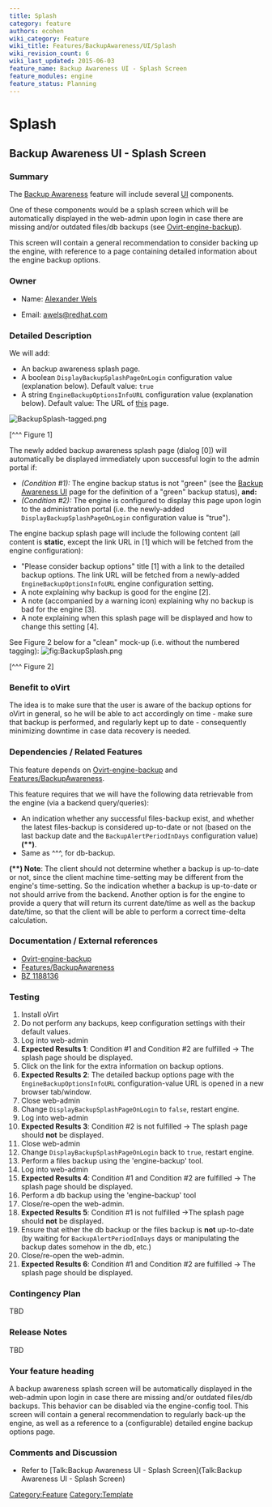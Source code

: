```yaml
---
title: Splash
category: feature
authors: ecohen
wiki_category: Feature
wiki_title: Features/BackupAwareness/UI/Splash
wiki_revision_count: 6
wiki_last_updated: 2015-06-03
feature_name: Backup Awareness UI - Splash Screen
feature_modules: engine
feature_status: Planning
---
```


# Splash

## Backup Awareness UI - Splash Screen

### Summary

The [Backup Awareness](Features/BackupAwareness) feature will include several [UI](Features/BackupAwareness/UI) components.

One of these components would be a splash screen which will be automatically displayed in the web-admin upon login in case there are missing and/or outdated files/db backups (see [Ovirt-engine-backup](Ovirt-engine-backup)).

This screen will contain a general recommendation to consider backing up the engine, with reference to a page containing detailed information about the engine backup options.

### Owner

*   Name: [ Alexander Wels](User:Awels)

<!-- -->

*   Email: awels@redhat.com

### Detailed Description

We will add:

*   An backup awareness splash page.
*   A boolean `DisplayBackupSplashPageOnLogin` configuration value (explanation below). Default value: `true`
*   A string `EngineBackupOptionsInfoURL` configuration value (explanation below). Default value: The URL of [this](Ovirt-engine-backup) page.

![](BackupSplash-tagged.png "BackupSplash-tagged.png")

[^^^ Figure 1]

The newly added backup awareness splash page (dialog [0]) will automatically be displayed immediately upon successful login to the admin portal if:

*   *(Condition #1):* The engine backup status is not "green" (see the [Backup Awareness UI](Features/BackupAwareness/UI) page for the definition of a "green" backup status), **and:**
*   *(Condition #2):* The engine is configured to display this page upon login to the administration portal (i.e. the newly-added `DisplayBackupSplashPageOnLogin` configuration value is "true").

The engine backup splash page will include the following content (all content is **static**, except the link URL in [1] which will be fetched from the engine configuration):

*   "Please consider backup options" title [1] with a link to the detailed backup options. The link URL will be fetched from a newly-added `EngineBackupOptionsInfoURL` engine configuration setting.
*   A note explaining why backup is good for the engine [2].
*   A note (accompanied by a warning icon) explaining why no backup is bad for the engine [3].
*   A note explaining when this splash page will be displayed and how to change this setting [4].

See Figure 2 below for a "clean" mock-up (i.e. without the numbered tagging): ![](BackupSplash.png "fig:BackupSplash.png")

[^^^ Figure 2]

### Benefit to oVirt

The idea is to make sure that the user is aware of the backup options for oVirt in general, so he will be able to act accordingly on time - make sure that backup is performed, and regularly kept up to date - consequently minimizing downtime in case data recovery is needed.

### Dependencies / Related Features

This feature depends on [Ovirt-engine-backup](Ovirt-engine-backup) and [Features/BackupAwareness](Features/BackupAwareness).

This feature requires that we will have the following data retrievable from the engine (via a backend query/queries):

*   An indication whether any successful files-backup exist, and whether the latest files-backup is considered up-to-date or not (based on the last backup date and the `BackupAlertPeriodInDays` configuration value)**(\*\*)**.
*   Same as ^^^, for db-backup.

**(\*\*) Note**: The client should not determine whether a backup is up-to-date or not, since the client machine time-setting may be different from the engine's time-setting. So the indication whether a backup is up-to-date or not should arrive from the backend. Another option is for the engine to provide a query that will return its current date/time as well as the backup date/time, so that the client will be able to perform a correct time-delta calculation.

### Documentation / External references

*   [Ovirt-engine-backup](Ovirt-engine-backup)
*   [Features/BackupAwareness](Features/BackupAwareness)
*   [BZ 1188136](https://bugzilla.redhat.com/show_bug.cgi?id=1188136)

### Testing

1.  Install oVirt
2.  Do not perform any backups, keep configuration settings with their default values.
3.  Log into web-admin
4.  **Expected Results 1**: Condition #1 and Condition #2 are fulfilled -> The splash page should be displayed.
5.  Click on the link for the extra information on backup options.
6.  **Expected Results 2**: The detailed backup options page with the `EngineBackupOptionsInfoURL` configuration-value URL is opened in a new browser tab/window.
7.  Close web-admin
8.  Change `DisplayBackupSplashPageOnLogin` to `false`, restart engine.
9.  Log into web-admin
10. **Expected Results 3**: Condition #2 is not fulfilled -> The splash page should **not** be displayed.
11. Close web-admin
12. Change `DisplayBackupSplashPageOnLogin` back to `true`, restart engine.
13. Perform a files backup using the 'engine-backup' tool.
14. Log into web-admin
15. **Expected Results 4**: Condition #1 and Condition #2 are fulfilled -> The splash page should be displayed.
16. Perform a db backup using the 'engine-backup' tool
17. Close/re-open the web-admin.
18. **Expected Results 5**: Condition #1 is not fulfilled ->The splash page should **not** be displayed.
19. Ensure that either the db backup or the files backup is **not** up-to-date (by waiting for `BackupAlertPeriodInDays` days or manipulating the backup dates somehow in the db, etc.)
20. Close/re-open the web-admin.
21. **Expected Results 6**: Condition #1 and Condition #2 are fulfilled -> The splash page should be displayed.

### Contingency Plan

TBD

### Release Notes

TBD

### Your feature heading

A backup awareness splash screen will be automatically displayed in the web-admin upon login in case there are missing and/or outdated files/db backups. This behavior can be disabled via the engine-config tool. This screen will contain a general recommendation to regularly back-up the engine, as well as a reference to a (configurable) detailed engine backup options page.

### Comments and Discussion

*   Refer to [Talk:Backup Awareness UI - Splash Screen](Talk:Backup Awareness UI - Splash Screen)

<Category:Feature> <Category:Template>
